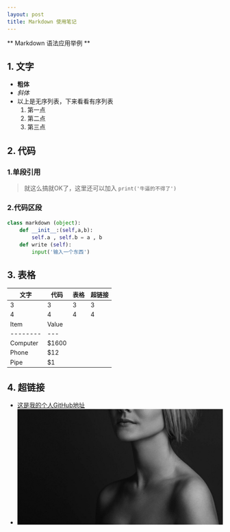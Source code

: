 ```yaml
---
layout: post
title: Markdown 使用笔记
---
```


** Markdown 语法应用举例 **

## 1. 文字
- **粗体**
- *斜体*
- 以上是无序列表，下来看看有序列表
  1. 第一点
  2. 第二点
  1. 第三点
## 2. 代码
### 1.单段引用
> 就这么搞就OK了，这里还可以加入 `print('牛逼的不得了')`
### 2.代码区段 
``` python
class markdown (object):
    def __init__:(self,a,b):
        self.a , self.b = a , b
    def write (self):
        input('输入一个东西') 
```
## 3. 表格
| 文字 | 代码 | 表格 | 超链接 |
|---|---|---|---|
| 3 | 3 | 3 | 3 |
| 4 | 4 | 4 | 4 |
Item     | Value
-------- | ---
Computer | $1600
Phone    | $12
Pipe     | $1
## 4. 超链接
- [这是我的个人GitHub地址](https://github.com/wangyi123456)
- ![最后给你看个美女](images\girl.jpg)
 
